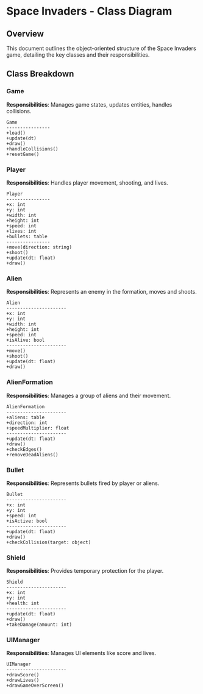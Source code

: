 # Space Invaders - Class Diagram

## Overview
This document outlines the object-oriented structure of the Space Invaders game, detailing the key classes and their responsibilities.

## Class Breakdown

### Game
**Responsibilities**: Manages game states, updates entities, handles collisions.

```
Game
----------------
+load()
+update(dt)
+draw()
+handleCollisions()
+resetGame()
```

### Player
**Responsibilities**: Handles player movement, shooting, and lives.

```
Player
----------------
+x: int
+y: int
+width: int
+height: int
+speed: int
+lives: int
+bullets: table
----------------
+move(direction: string)
+shoot()
+update(dt: float)
+draw()
```

### Alien
**Responsibilities**: Represents an enemy in the formation, moves and shoots.
```
Alien
----------------------
+x: int
+y: int
+width: int
+height: int
+speed: int
+isAlive: bool
----------------------
+move()
+shoot()
+update(dt: float)
+draw()
```

### AlienFormation
**Responsibilities**: Manages a group of aliens and their movement.

```
AlienFormation
----------------------
+aliens: table
+direction: int
+speedMultiplier: float
----------------------
+update(dt: float)
+draw()
+checkEdges()
+removeDeadAliens()
```

### Bullet
**Responsibilities**: Represents bullets fired by player or aliens.

```
Bullet
----------------------
+x: int
+y: int
+speed: int
+isActive: bool
----------------------
+update(dt: float)
+draw()
+checkCollision(target: object)
```

### Shield
**Responsibilities**: Provides temporary protection for the player.

```
Shield
----------------------
+x: int
+y: int
+health: int
----------------------
+update(dt: float)
+draw()
+takeDamage(amount: int)
```

### UIManager
**Responsibilities**: Manages UI elements like score and lives.

```
UIManager
----------------------
+drawScore()
+drawLives()
+drawGameOverScreen()
```